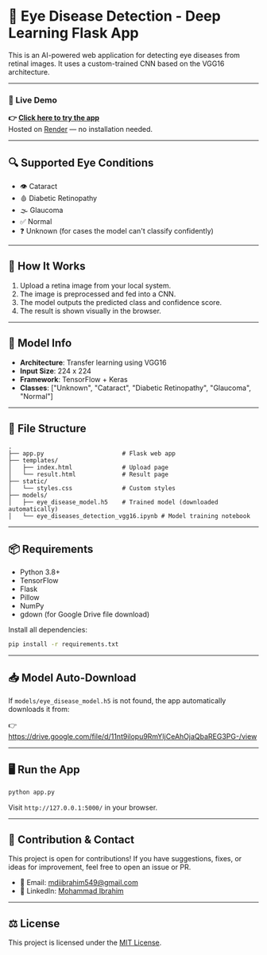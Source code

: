 # 🧠 Eye Disease Detection - Deep Learning Flask App

This is an AI-powered web application for detecting eye diseases from retinal images. It uses a custom-trained CNN based
on the VGG16 architecture.

---

### 🔗 Live Demo

**👉 [Click here to try the app](https://eye-disease-detection-wx8v.onrender.com/)**  
Hosted on [Render](https://render.com) — no installation needed.

---

## 🔍 Supported Eye Conditions

- 👁 Cataract
- 🩸 Diabetic Retinopathy
- 🌫 Glaucoma
- ✅ Normal
- ❓ Unknown (for cases the model can't classify confidently)

---

## 🚀 How It Works

1. Upload a retina image from your local system.
2. The image is preprocessed and fed into a CNN.
3. The model outputs the predicted class and confidence score.
4. The result is shown visually in the browser.

---

## 🧠 Model Info

- **Architecture**: Transfer learning using VGG16
- **Input Size**: 224 x 224
- **Framework**: TensorFlow + Keras
- **Classes**: ["Unknown", "Cataract", "Diabetic Retinopathy", "Glaucoma", "Normal"]

---

## 📁 File Structure

```
.
├── app.py                      # Flask web app
├── templates/
│   ├── index.html              # Upload page
│   └── result.html             # Result page
├── static/
│   └── styles.css              # Custom styles
├── models/
│   ├── eye_disease_model.h5    # Trained model (downloaded automatically)
│   └── eye_diseases_detection_vgg16.ipynb # Model training notebook
```

---

## 📦 Requirements

- Python 3.8+
- TensorFlow
- Flask
- Pillow
- NumPy
- gdown (for Google Drive file download)

Install all dependencies:

```bash
pip install -r requirements.txt
```

---

## 📥 Model Auto-Download

If `models/eye_disease_model.h5` is not found, the app automatically downloads it from:

👉 https://drive.google.com/file/d/11nt9ilopu9RmYIjCeAhOjaQbaREG3PG-/view

---

## 🖥 Run the App

```bash
python app.py
```

Visit `http://127.0.0.1:5000/` in your browser.

---

## 🤝 Contribution & Contact

This project is open for contributions! If you have suggestions, fixes, or ideas for improvement, feel free to open an
issue or PR.

- 📧 Email: mdiibrahim549@gmail.com
- 💼 LinkedIn: [Mohammad Ibrahim](https://www.linkedin.com/in/mdiibrahim/)

---

## ⚖️ License

This project is licensed under the [MIT License](LICENSE).
